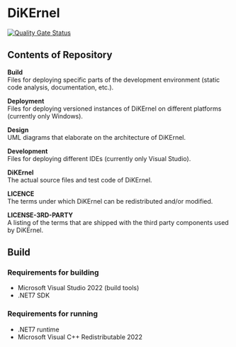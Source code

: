 # DiKErnel
[![Quality Gate Status](https://sonarcloud.io/api/project_badges/measure?project=Deltares_DiKErnel&metric=alert_status)](https://sonarcloud.io/summary/new_code?id=Deltares_DiKErnel)

## Contents of Repository

**Build**\
Files for deploying specific parts of the development environment (static code analysis, documentation, etc.).

**Deployment**\
Files for deploying versioned instances of DiKErnel on different platforms (currently only Windows).

**Design**\
UML diagrams that elaborate on the architecture of DiKErnel.

**Development**\
Files for deploying different IDEs (currently only Visual Studio).

**DiKErnel**\
The actual source files and test code of DiKErnel.

**LICENCE**\
The terms under which DiKErnel can be redistributed and/or modified.

**LICENSE-3RD-PARTY**\
A listing of the terms that are shipped with the third party components used by DiKErnel.

## Build

### Requirements for building
- Microsoft Visual Studio 2022 (build tools)
- .NET7 SDK

### Requirements for running
- .NET7 runtime
- Microsoft Visual C++ Redistributable 2022

